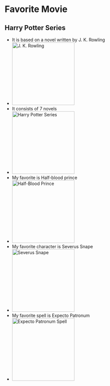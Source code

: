 <H1>Favorite Movie</H1>
<H2>Harry Potter Series</H2>
<UL>
  <LI>It is based on a novel written by J. K. Rowling</LI>
  <LI>
    <img src="images/jkr.webg" alt="J. K. Rowling" width="200">
  </LI>
  <LI>It consists of 7 novels</LI>
  <LI>
    <img src="Github_repo_Images/hp7novels.jpg" alt="Harry Potter Series" width="200">
  </LI>
  <LI>My favorite is Half-blood prince</LI>
  <LI>
    <img src="Github_repo_Images/hbp.jpg" alt="Half-Blood Prince" width="200">
  </LI>
  <LI>My favorite character is Severus Snape</LI>
  <LI>
    <img src="Github_repo_Images/severus.jpg" alt="Severus Snape" width="200">
  </LI>
  <LI>My favorite spell is Expecto Patronum</LI>
  <LI>
    <img src="Github_repo_Images/patronus.jpg" alt="Expecto Patronum Spell" width="200">
  </LI>
</UL>
